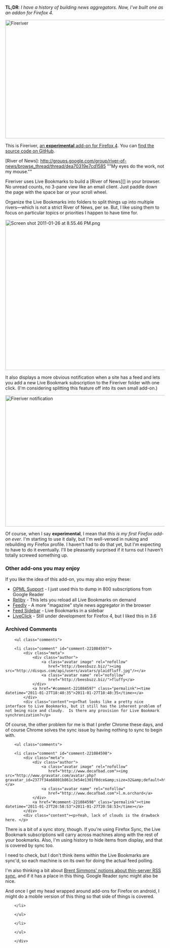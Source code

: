 **TL;DR**: *I have a history of building news aggregators. Now, I've built one as an addon for Firefox 4.*

<a href="https://addons.mozilla.org/en-US/firefox/addon/fireriver/"><img src="http://decafbad.com/blog/wp-content/uploads/2011/01/fireriver-index.png" alt="Fireriver" border="0" width="600" height="375" /></a>

This is Fireriver, [an **experimental** add-on for Firefox 4](https://addons.mozilla.org/en-US/firefox/addon/fireriver/). You can [find the source code on GitHub](https://github.com/lmorchard/fireriver).

[River of News]: http://groups.google.com/group/river-of-news/browse_thread/thread/dea70319e7cd1585  ""My eyes do the work, not my mouse.""

Fireriver uses Live Bookmarks to build a [River of News][] in your browser. No unread counts, no 3-pane view like an email client. Just paddle down the page with the space bar or your scroll wheel. 

Organize the Live Bookmarks into folders to split things up into multiple rivers—which is not a strict River of News, per se. But, I like using them to focus on particular topics or priorities I happen to have time for.

<img src="http://decafbad.com/blog/wp-content/uploads/2011/01/Screen-shot-2011-01-26-at-8.55.46-PM.png" alt="Screen shot 2011-01-26 at 8.55.46 PM.png" border="0" width="600" height="475" />

It also displays a more obvious notification when a site has a feed and lets you add a new Live Bookmark subscription to the Fireriver folder with one click. (I'm considering splitting this feature off into its own small add-on.)

<img src="http://decafbad.com/blog/wp-content/uploads/2011/01/firefiver-notify.png" alt="Fireriver notification" border="0" width="600" height="415" />

Of course, when I say **experimental**, I mean that *this is my first Firefox add-on ever*. I'm starting to use it daily, but I'm well-versed in nuking and rebuilding my Firefox profile. I haven't had to do that yet, but I'm expecting to have to do it eventually. I'll be pleasantly surprised if it turns out I haven't totally screwed something up.

### Other add-ons you may enjoy

If you like the idea of this add-on, you may also enjoy these:

* [OPML Support][] - I just used this to dump in 800 subscriptions from Google Reader
* [Reliby][] - This lets you reload all Live Bookmarks on demand
* [Feedly][] - A more "magazine" style news aggregator in the browser
* [Feed Sidebar][] - Live Bookmarks in a sidebar
* [LiveClick][] - Still under development for Firefox 4, but I liked this in 3.6

[Feedly]: https://addons.mozilla.org/en-US/firefox/addon/feedly/
[Feed Sidebar]: https://addons.mozilla.org/en-US/firefox/addon/feed-sidebar/
[OPML Support]: https://addons.mozilla.org/en-US/firefox/addon/opml-support/
[LiveClick]: https://addons.mozilla.org/en-US/firefox/addon/liveclick/
[Reliby]: https://addons.mozilla.org/en-US/firefox/addon/reliby/

<div id="comments" class="comments archived-comments">
            <h3>Archived Comments</h3>
            
        <ul class="comments">
            
        <li class="comment" id="comment-221084597">
            <div class="meta">
                <div class="author">
                    <a class="avatar image" rel="nofollow" 
                       href="http://beesbuzz.biz/"><img src="http://disqus.com/api/users/avatars/plaidfluff.jpg"/></a>
                    <a class="avatar name" rel="nofollow" 
                       href="http://beesbuzz.biz/">fluffy</a>
                </div>
                <a href="#comment-221084597" class="permalink"><time datetime="2011-01-27T18:40:35">2011-01-27T18:40:35</time></a>
            </div>
            <div class="content"><p>That looks like a pretty nice interface to Live Bookmarks, but it still has the inherent problem of not being nice and cloudy.  Is there any provision for Live Bookmark synchronization?</p>

<p>Of course, the other problem for me is that I prefer Chrome these days, and of course Chrome solves the sync issue by having nothing to sync to begin with.</p></div>
            
        <ul class="comments">
            
        <li class="comment" id="comment-221084598">
            <div class="meta">
                <div class="author">
                    <a class="avatar image" rel="nofollow" 
                       href="http://www.decafbad.com"><img src="http://www.gravatar.com/avatar.php?gravatar_id=2377f34a68801b861c3e54e1301f0dce&amp;size=32&amp;default=http://mediacdn.disqus.com/1320279820/images/noavatar32.png"/></a>
                    <a class="avatar name" rel="nofollow" 
                       href="http://www.decafbad.com">l.m.orchard</a>
                </div>
                <a href="#comment-221084598" class="permalink"><time datetime="2011-01-27T20:58:53">2011-01-27T20:58:53</time></a>
            </div>
            <div class="content"><p>Yeah, lack of clouds is the drawback here. </p>

<p>There is a bit of a sync story, though. If you're using Firefox Sync, the Live Bookmark subscriptions will carry across machines along with the rest of your bookmarks. Also, I'm using history to hide items from display, and that is covered by sync too.</p>

<p>I need to check, but I don't think items within the Live Bookmarks are sync'd, so each machine is on its own for doing the actual feed polling.</p>

<p>I'm also thinking a bit about <a href="http://inessential.com/2010/02/08/idea_for_alternative_rss_syncing_system" rel="nofollow">Brent Simmons' notions about thin-server RSS sync</a>, and if it has a place in this thing. Google Reader sync might also be nice.</p>

<p>And once I get my head wrapped around add-ons for Firefox on android, I might do a mobile version of this thing so that side of things is covered.</p></div>
            
        </li>
    
        </ul>
    
        </li>
    
        </ul>
    
        </div>
    